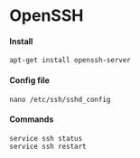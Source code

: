 OpenSSH
=======

#### Install

    apt-get install openssh-server

#### Config file

    nano /etc/ssh/sshd_config

#### Commands

    service ssh status
    service ssh restart



    